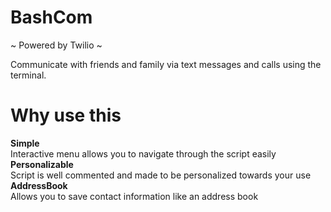 BashCom
==========
~ Powered by Twilio ~

Communicate with friends and family via text messages and calls using the terminal.

Why use this
===================
**Simple** <br />
Interactive menu allows you to navigate through the script easily<br />
**Personalizable** <br />
Script is well commented and made to be personalized towards your use<br />
**AddressBook** <br />
Allows you to save contact information like an address book<br />

